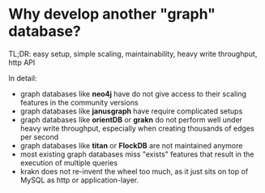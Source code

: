 # Why develop another "graph" database?

TL;DR: easy setup, simple scaling, maintainability, heavy write throughput, http API


In detail:

* graph databases like **neo4j** have do not give access to their scaling features in the community versions
* graph databases like **janusgraph** have require complicated setups
* graph databases like **orientDB** or **grakn** do not perform well under heavy write throughput, especially
    when creating thousands of edges per second
* graph databases like **titan** or **FlockDB** are not maintained anymore
* most existing graph databases miss "exists" features that result in the execution of
    multiple queries
* krakn does not re-invent the wheel too much, as it just sits on top of MySQL as http or application-layer.